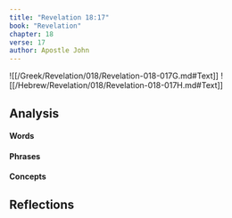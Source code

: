```yaml
---
title: "Revelation 18:17"
book: "Revelation"
chapter: 18
verse: 17
author: Apostle John
---
```

![[/Greek/Revelation/018/Revelation-018-017G.md#Text]]
![[/Hebrew/Revelation/018/Revelation-018-017H.md#Text]]

## Analysis

#### Words

#### Phrases

#### Concepts

## Reflections
